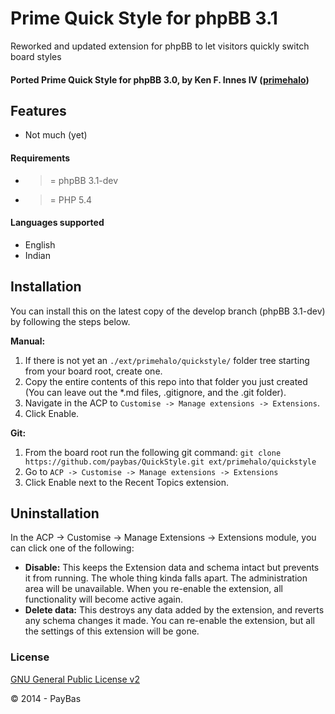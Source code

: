 Prime Quick Style for phpBB 3.1
==========

Reworked and updated extension for phpBB to let visitors quickly switch board styles

#### Ported Prime Quick Style for phpBB 3.0, by Ken F. Innes IV ([primehalo](http://www.absoluteanime.com/admin/mods.htm))


## Features
- Not much (yet)

#### Requirements
- >= phpBB 3.1-dev
- >= PHP 5.4

#### Languages supported
- English
- Indian

## Installation
You can install this on the latest copy of the develop branch (phpBB 3.1-dev) by following the steps below.

**Manual:**

1. If there is not yet an `./ext/primehalo/quickstyle/` folder tree starting from your board root, create one.
2. Copy the entire contents of this repo into that folder you just created (You can leave out the *.md files, .gitignore, and the .git folder).
3. Navigate in the ACP to `Customise -> Manage extensions -> Extensions`.
4. Click Enable.

**Git:**

1. From the board root run the following git command:
`git clone https://github.com/paybas/QuickStyle.git ext/primehalo/quickstyle`
2. Go to `ACP -> Customise -> Manage extensions -> Extensions`
3. Click Enable next to the Recent Topics extension.

## Uninstallation
In the ACP -> Customise -> Manage Extensions -> Extensions module, you can click one of the following:
- **Disable:** This keeps the Extension data and schema intact but prevents it from running. The whole thing kinda falls apart. The administration area will be unavailable. When you re-enable the extension, all functionality will become active again.
- **Delete data:** This destroys any data added by the extension, and reverts any schema changes it made. You can re-enable the extension, but all the settings of this extension will be gone.

### License
[GNU General Public License v2](http://opensource.org/licenses/GPL-2.0)

© 2014 - PayBas